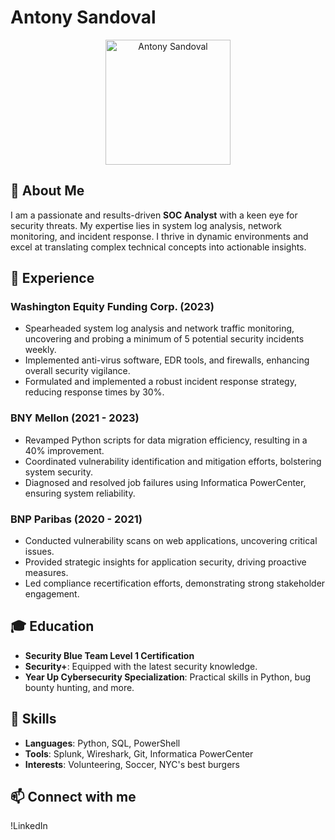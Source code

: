 # Antony Sandoval

<p align="center">
  <img src="https://your-image-url-here.com" alt="Antony Sandoval" width="200" height="200">
</p>

## 🚀 About Me
I am a passionate and results-driven **SOC Analyst** with a keen eye for security threats. My expertise lies in system log analysis, network monitoring, and incident response. I thrive in dynamic environments and excel at translating complex technical concepts into actionable insights.

## 💼 Experience

### Washington Equity Funding Corp. (2023)
- Spearheaded system log analysis and network traffic monitoring, uncovering and probing a minimum of 5 potential security incidents weekly.
- Implemented anti-virus software, EDR tools, and firewalls, enhancing overall security vigilance.
- Formulated and implemented a robust incident response strategy, reducing response times by 30%.

### BNY Mellon (2021 - 2023)
- Revamped Python scripts for data migration efficiency, resulting in a 40% improvement.
- Coordinated vulnerability identification and mitigation efforts, bolstering system security.
- Diagnosed and resolved job failures using Informatica PowerCenter, ensuring system reliability.

### BNP Paribas (2020 - 2021)
- Conducted vulnerability scans on web applications, uncovering critical issues.
- Provided strategic insights for application security, driving proactive measures.
- Led compliance recertification efforts, demonstrating strong stakeholder engagement.

## 🎓 Education
- **Security Blue Team Level 1 Certification**
- **Security+**: Equipped with the latest security knowledge.
- **Year Up Cybersecurity Specialization**: Practical skills in Python, bug bounty hunting, and more.

## 🔧 Skills
- **Languages**: Python, SQL, PowerShell
- **Tools**: Splunk, Wireshark, Git, Informatica PowerCenter
- **Interests**: Volunteering, Soccer, NYC's best burgers

## 📫 Connect with me
!LinkedIn
